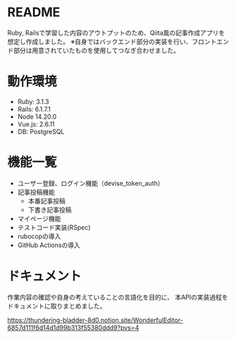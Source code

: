 # README
 Ruby, Railsで学習した内容のアウトプットのため、Qiita風の記事作成アプリを想定し作成しました。
 ※自身ではバックエンド部分の実装を行い、フロントエンド部分は用意されていたものを使用してつなぎ合わせました。

# 動作環境
- Ruby: 3.1.3
- Rails: 6.1.7.1
- Node 14.20.0
- Vue.js: 2.6.11
- DB: PostgreSQL

# 機能一覧
- ユーザー登録、ログイン機能（devise_token_auth）
- 記事投稿機能
  - 本番記事投稿
  - 下書き記事投稿
- マイページ機能
- テストコード実装(RSpec)
- rubocopの導入
- GitHub Actionsの導入

# ドキュメント
作業内容の確認や自身の考えていることの言語化を目的に、
本APIの実装過程をドキュメントに取りまとめました。

https://thundering-bladder-8d0.notion.site/WonderfulEditor-6857d111f6d14d1d99b313f55380ddd9?pvs=4
